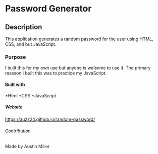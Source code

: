 # Password Generator 

## Description 
This application generates a random password for the user using HTML, CSS, and but JavaScript. 

### Purpose 
I built this for my own use but anyone is welsome to use it. The primary reasson i built this was to practice my JavaScript. 

#### Built with 
*Html 
*CSS 
*JavaScript

##### Website 
https://auzz24.github.io/random-password/

###### Contribution 
Made by Austin Miller 
